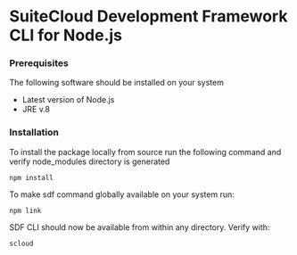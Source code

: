 # SuiteCloud Development Framework CLI for Node.js

### Prerequisites
The following software should be installed on your system
- Latest version of Node.js
- JRE v.8

### Installation
To install the package locally from source run the following command and verify node_modules directory is generated
```
npm install
```

To make sdf command globally available on your system run:
```
npm link
```

SDF CLI should now be available from within any directory. Verify with:
```
scloud
```